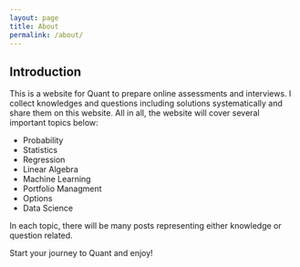 ```yaml
---
layout: page
title: About
permalink: /about/
---
```


## Introduction

This is a website for Quant to prepare online assessments and interviews. I collect knowledges and questions including solutions systematically and share them on this website. All in all, the website will cover several important topics below:

* Probability
* Statistics
* Regression
* Linear Algebra
* Machine Learning
* Portfolio Managment
* Options
* Data Science

In each topic, there will be many posts representing either knowledge or question related. 

Start your journey to Quant and enjoy!
